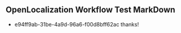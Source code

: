 ## OpenLocalization Workflow Test MarkDown
* e94ff9ab-31be-4a9d-96a6-f00d8bff62ac thanks!

<!--HONumber=Sep16_HO1-->


